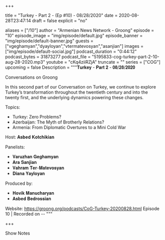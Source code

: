
+++

title = "Turkey - Part 2 - (Ep #10) - 08/28/2020"
date = 2020-08-28T23:47:14
draft = false
explicit = "no"

aliases = ["/10"]
author = "Armenian News Network - Groong"
episode = "10"
episode_image = "img/episode/default.jpg"
episode_banner = "img/episode/default-banner.jpg"
guests = ["vgeghamyan","dyayloyan","vtermatevosyan","asanjian"]
images = ["img/episode/default-social.jpg"]
podcast_duration = "0:44:12"
podcast_bytes = 31873277
podcast_file = "5195833-cog-turkey-part-2-10-aug-28-2020.mp3"
youtube = "cKq4ziiRZjA"
truncate = ""
series = ["COG"]
upcoming = false
Description = """𝐓𝐮𝐫𝐤𝐞𝐲 - 𝐏𝐚𝐫𝐭 𝟐 - 𝟎𝟖/𝟐𝟖/𝟐𝟎𝟐𝟎

Conversations on Groong

In this second part of our Conversation on Turkey, we continue to explore Turkey’s transformation throughout the twentieth century and into the twenty first, and the underlying dynamics powering these changes.

Topics:
- Turkey: Zero Problems?
- Azerbaijan: The Myth of Brotherly Relations?
- Armenia: From Diplomatic Overtures to a Mini Cold War

Host: 𝐀𝐬𝐛𝐞𝐝 𝐊𝐨𝐭𝐜𝐡𝐢𝐤𝐢𝐚𝐧

Panelists:
- 𝐕𝐚𝐫𝐮𝐳𝐡𝐚𝐧 𝐆𝐞𝐠𝐡𝐚𝐦𝐲𝐚𝐧
- 𝐀𝐫𝐚 𝐒𝐚𝐧𝐣𝐢𝐚𝐧
- 𝐕𝐚𝐡𝐫𝐚𝐦 𝐓𝐞𝐫-𝐌𝐚𝐭𝐞𝐯𝐨𝐬𝐲𝐚𝐧
- 𝐃𝐢𝐚𝐧𝐚 𝐘𝐚𝐲𝐥𝐨𝐲𝐚𝐧

Produced by:
- 𝐇𝐨𝐯𝐢𝐤 𝐌𝐚𝐧𝐮𝐜𝐡𝐚𝐫𝐲𝐚𝐧
- 𝐀𝐬𝐛𝐞𝐝 𝐁𝐞𝐝𝐫𝐨𝐬𝐬𝐢𝐚𝐧

Website: https://groong.org/podcasts/CoG-Turkey-20200828.html
Episode 10 | Recorded on --
"""

+++

Show Notes

